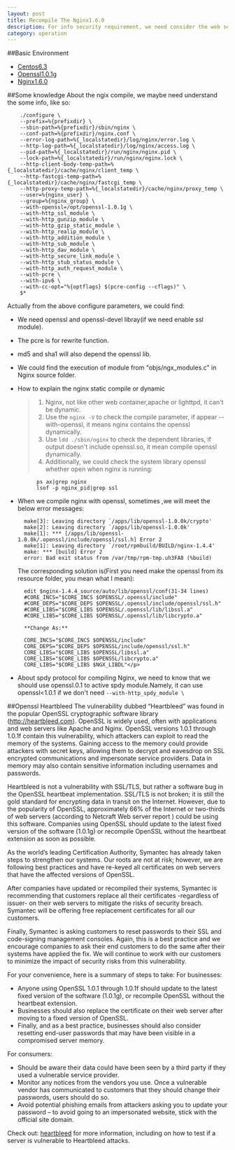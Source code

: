 ```yaml
---
layout: post
title: Recompile The Nginx1.6.0
description: For info security requirement, we need consider the web server basic safety. So following some security rules is mandatory.
category: operation
---
```


##Basic Environment
- [Centos6.3](http://www.centos.org)
- [Openssl1.0.1g](http://www.openssl.org)
- [ Nginx1.6.0](http://nginx.org)


##Some knowledge
About the ngix compile, we maybe need understand the some info, like so:

		./configure \
		--prefix=%{prefixdir} \
        --sbin-path=%{prefixdir}/sbin/nginx \
        --conf-path=%{prefixdir}/nginx.conf \
        --error-log-path=%{_localstatedir}/log/nginx/error.log \
        --http-log-path=%{_localstatedir}/log/nginx/access.log \
        --pid-path=%{_localstatedir}/run/nginx/nginx.pid \
        --lock-path=%{_localstatedir}/run/nginx/nginx.lock \
		--http-client-body-temp-path=%{_localstatedir}/cache/nginx/client_temp \
		--http-fastcgi-temp-path=%{_localstatedir}/cache/nginx/fastcgi_temp \
		--http-proxy-temp-path=%{_localstatedir}/cache/nginx/proxy_temp \
        --user=%{nginx_user} \
        --group=%{nginx_group} \
		--with-openssl=/opt/openssl-1.0.1g \
		--with-http_ssl_module \
		--with-http_gunzip_module \
        --with-http_gzip_static_module \
		--with-http_realip_module \
		--with-http_addition_module \
		--with-http_sub_module \
		--with-http_dav_module \
		--with-http_secure_link_module \
		--with-http_stub_status_module \
		--with-http_auth_request_module \
        --with-pcre \
		--with-ipv6 \
		--with-cc-opt="%{optflags} $(pcre-config --cflags)" \
        $*

Actually from the above configure parameters, we could find:

- We need openssl and openssl-devel libray(if we need enable ssl module).
- The pcre is for rewrite function.
- md5 and sha1 will also depend the openssl lib.
- We could find the execution of module  from "objs/ngx_modules.c" in Nginx source folder.
- How to explain the nginx static compile or dynamic

	>1. Nginx, not like other web container,apache or lighttpd, it can't be dynamic. 
	>2. Use the `nginx -V` to  check the compile parameter, if appear --with-openssl, it means nginx contains the openssl dynamically.	
	>3. Use `ldd ./sbin/nginx` to check the dependent libraries, if output doesn't include openssl.so, it mean compile openssl dynamically.
	>4. Additionally, we could check the system library openssl whether open when nginx is running:
			
			ps ax|grep nginx
			lsof -p nginx_pid|grep ssl
- When we compile nginx with openssl, sometimes ,we will meet the below error messages:

		make[3]: Leaving directory `/apps/lib/openssl-1.0.0k/crypto'
		make[2]: Leaving directory `/apps/lib/openssl-1.0.0k'
		make[1]: *** [/apps/lib/openssl-1.0.0k/.openssl/include/openssl/ssl.h] Error 2
		make[1]: Leaving directory `/root/rpmbuild/BUILD/nginx-1.4.4'
		make: *** [build] Error 2
		error: Bad exit status from /var/tmp/rpm-tmp.uh3FA8 (%build)
	The corresponding solution is(First you need make the openssl from its resource folder, you mean what I mean):
		
		edit $nginx-1.4.4_source/auto/lib/openssl/conf(31-34 lines)
		#CORE_INCS="$CORE_INCS $OPENSSL/.openssl/include"
		#CORE_DEPS="$CORE_DEPS $OPENSSL/.openssl/include/openssl/ssl.h"
		#CORE_LIBS="$CORE_LIBS $OPENSSL/.openssl/lib/libssl.a"
		#CORE_LIBS="$CORE_LIBS $OPENSSL/.openssl/lib/libcrypto.a"
		
		**Change As:**
	
        CORE_INCS="$CORE_INCS $OPENSSL/include"
        CORE_DEPS="$CORE_DEPS $OPENSSL/include/openssl/ssl.h"
        CORE_LIBS="$CORE_LIBS $OPENSSL/libssl.a"
        CORE_LIBS="$CORE_LIBS $OPENSSL/libcrypto.a"
        CORE_LIBS="$CORE_LIBS $NGX_LIBDL"</p>

	

- About spdy protocol for compiling Nginx, we need to know that we should use openssl.0.1 to active spdy module.Namely, it can use openssl<1.0.1 if we don't need `--with-http_spdy_module \`

##Openssl Heartbleed 
The vulnerability dubbed “Heartbleed” was found in the popular OpenSSL cryptographic software library (http://heartbleed.com).  OpenSSL is widely used, often with applications and web servers like Apache and Nginx.   OpenSSL versions 1.0.1 through 1.0.1f contain this vulnerability, which attackers can exploit to read the memory of the systems.  Gaining access to the memory could provide attackers with secret keys, allowing them to decrypt and eavesdrop on SSL encrypted communications and impersonate service providers. Data in memory may also contain sensitive information including usernames and passwords.

Heartbleed is not a vulnerability with SSL/TLS, but rather a software bug in the OpenSSL heartbeat implementation. SSL/TLS is not broken; it is still the gold standard for encrypting data in transit on the Internet. However, due to the popularity of OpenSSL, approximately 66% of the Internet or two-thirds of web servers (according to Netcraft Web server report ) could be using this software. Companies using OpenSSL should update to the latest fixed version of the software (1.0.1g) or recompile OpenSSL without the heartbeat extension as soon as possible.

As the world’s leading Certification Authority, Symantec has already taken steps to strengthen our systems. Our roots are not at risk; however, we are following best practices and have re-keyed all certificates on web servers that have the affected versions of OpenSSL.

After companies have updated or recompiled their systems, Symantec is recommending that customers replace all their certificates -regardless of issuer- on their web servers to mitigate the risks of security breach. Symantec will be offering free replacement certificates for all our customers.   

Finally, Symantec is asking customers to reset passwords to their SSL and code-signing management consoles.  Again, this is a best practice and we encourage companies to ask their end customers to do the same after their systems have applied the fix.  We will continue to work with our customers to minimize the impact of security risks from this vulnerability.

For your convenience, here is a summary of steps to take:
For businesses:

  - Anyone using OpenSSL 1.0.1 through 1.0.1f should update to the latest fixed version of the software (1.0.1g), or recompile OpenSSL without the heartbeat extension.  
  - Businesses should also replace the certificate on their web server after moving to a fixed version of OpenSSL.
  - Finally, and as a best practice, businesses should also consider resetting end-user passwords that may have been visible in a compromised server memory.

For consumers:

  - Should be aware their data could have been seen by a third party if they used a vulnerable service provider.
  - Monitor any notices from the vendors you use. Once a vulnerable vendor has communicated to customers that they should change their passwords, users should do so.
  - Avoid potential phishing emails from attackers asking you to update your password – to avoid going to an impersonated website, stick with the official site domain.

Check out: [heartbleed](http://symantec.com/heartbleed)  for more information, including on how to test if a server is vulnerable to Heartbleed attacks.





